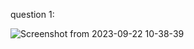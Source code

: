 question 1:

![Screenshot from 2023-09-22 10-38-39](https://github.com/pn1616/ACM_TASK_PAVITHRA_NAIR/assets/143744137/18cbfe7d-32f9-4807-aba7-a7a435a47ca3)
